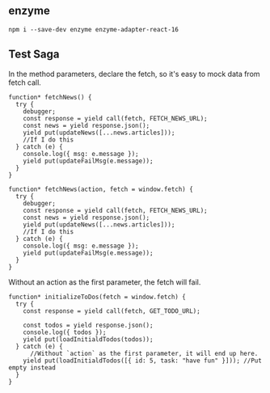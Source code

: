## enzyme

`npm i --save-dev enzyme enzyme-adapter-react-16`

## Test Saga

In the method parameters, declare the fetch, so it's easy to mock data from fetch call.

```
function* fetchNews() {
  try {
    debugger;
    const response = yield call(fetch, FETCH_NEWS_URL);
    const news = yield response.json();
    yield put(updateNews([...news.articles]));
    //If I do this
  } catch (e) {
    console.log({ msg: e.message });
    yield put(updateFailMsg(e.message));
  }
}
```

```
function* fetchNews(action, fetch = window.fetch) {
  try {
    debugger;
    const response = yield call(fetch, FETCH_NEWS_URL);
    const news = yield response.json();
    yield put(updateNews([...news.articles]));
    //If I do this
  } catch (e) {
    console.log({ msg: e.message });
    yield put(updateFailMsg(e.message));
  }
}
```

Without an action as the first parameter, the fetch will fail.

```
function* initializeToDos(fetch = window.fetch) {
  try {
    const response = yield call(fetch, GET_TODO_URL);

    const todos = yield response.json();
    console.log({ todos });
    yield put(loadInitialdTodos(todos));
  } catch (e) {
      //Without `action` as the first parameter, it will end up here.
    yield put(loadInitialdTodos([{ id: 5, task: "have fun" }])); //Put empty instead
  }
}
```
